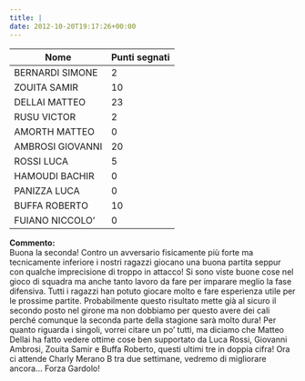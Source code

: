 ```yaml
---
title: |
date: 2012-10-20T19:17:26+00:00
---
```

| **Nome** | **Punti segnati** |
| -------- | ----------------- |
| BERNARDI SIMONE | 2 |
| ZOUITA SAMIR | 10 |
| DELLAI MATTEO | 23 |
| RUSU VICTOR | 2 |
| AMORTH MATTEO | 0 |
| AMBROSI GIOVANNI | 20 |
| ROSSI LUCA | 5 |
| HAMOUDI BACHIR | 0 |
| PANIZZA LUCA | 0 |
| BUFFA ROBERTO | 10 |
| FUIANO NICCOLO’ | 0 |

**Commento:**  
Buona la seconda! Contro un avversario fisicamente più forte ma tecnicamente inferiore i nostri ragazzi giocano una buona partita seppur con qualche imprecisione di troppo in attacco! Si sono viste buone cose nel gioco di squadra ma anche tanto lavoro da fare per imparare meglio la fase difensiva. Tutti i ragazzi han potuto giocare molto e fare esperienza utile per le prossime partite. Probabilmente questo risultato mette già al sicuro il secondo posto nel girone ma non dobbiamo per questo avere dei cali perché comunque la seconda parte della stagione sarà molto dura! Per quanto riguarda i singoli, vorrei citare un po’ tutti, ma diciamo che Matteo Dellai ha fatto vedere ottime cose ben supportato da Luca Rossi, Giovanni Ambrosi, Zouita Samir e Buffa Roberto, questi ultimi tre in doppia cifra! Ora ci attende Charly Merano B tra due settimane, vedremo di migliorare ancora… Forza Gardolo!